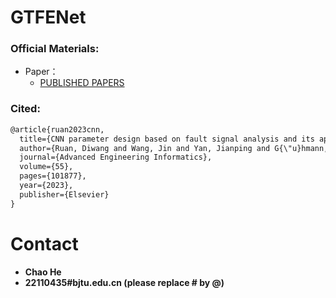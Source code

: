 # GTFENet


### Official Materials:
 - Paper： 
   - [PUBLISHED PAPERS](https://doi.org/10.1016/j.aei.2023.101877)

### Cited:
```html
@article{ruan2023cnn,
  title={CNN parameter design based on fault signal analysis and its application in bearing fault diagnosis},
  author={Ruan, Diwang and Wang, Jin and Yan, Jianping and G{\"u}hmann, Clemens},
  journal={Advanced Engineering Informatics},
  volume={55},
  pages={101877},
  year={2023},
  publisher={Elsevier}
}
```
 

# Contact
- **Chao He**
- **22110435#bjtu.edu.cn   (please replace # by @)**
